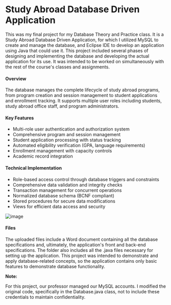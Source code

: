 # Study Abroad Database Driven Application

This was my final project for my Database Theory and Practice class. It is a Study Abroad Database Driven Application, for which I utilized MySQL to create and manage the database, and Eclipse IDE to develop an application using Java that could use it. This project included several phases of designing and implementing the database and developing the actual application for its use. It was intended to be worked on simultaneously with the rest of the course's classes and assignments.

#### Overview
The database manages the complete lifecycle of study abroad programs, from program creation and session management to student applications and enrollment tracking. It supports multiple user roles including students, study abroad office staff, and program administrators.

#### Key Features
- Multi-role user authentication and authorization system
- Comprehensive program and session management
- Student application processing with status tracking
- Automated eligibility verification (GPA, language requirements)
- Enrollment management with capacity controls
- Academic record integration

#### Technical Implementation
- Role-based access control through database triggers and constraints
- Comprehensive data validation and integrity checks
- Transaction management for concurrent operations
- Normalized database schema (BCNF compliant)
- Stored procedures for secure data modifications
- Views for efficient data access and security

![image](https://github.com/user-attachments/assets/c9cc8517-d3ea-4b41-910d-a63a9e9e0c1e)

#### Files

The uploaded files include a Word document containing all the database specifications and, ultimately, the application's front and back-end specifications. The folder also includes all the .java files necessary for setting up the application. This project was intended to demonstrate and apply database-related concepts, so the application contains only basic features to demonstrate database functionality.

**Note:**

For this project, our professor managed our MySQL accounts. I modified the original code, specifically in the Database.java class, not to include these credentials to maintain confidentiality.
